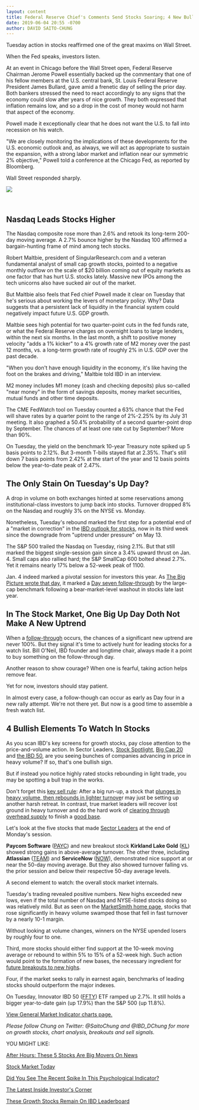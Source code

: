 ```yaml
---
layout: content
title: Federal Reserve Chief's Comments Send Stocks Soaring; 4 New Bullish Signs To Watch
date: 2019-06-04 20:55 -0700
author: DAVID SAITO-CHUNG
---
```






Tuesday action in stocks reaffirmed one of the great maxims on Wall Street.




When the Fed speaks, investors listen.


At an event in Chicago before the Wall Street open, Federal Reserve Chairman Jerome Powell essentially backed up the commentary that one of his fellow members at the U.S. central bank, St. Louis Federal Reserve President James Bullard, gave amid a frenetic day of selling the prior day. Both bankers stressed the need to react accordingly to any signs that the economy could slow after years of nice growth. They both expressed that inflation remains low, and so a drop in the cost of money would not harm that aspect of the economy.


Powell made it exceptionally clear that he does not want the U.S. to fall into recession on his watch.


"We are closely monitoring the implications of these developments for the U.S. economic outlook and, as always, we will act as appropriate to sustain the expansion, with a strong labor market and inflation near our symmetric 2% objective," Powell told a conference at the Chicago Fed, as reported by Bloomberg.


Wall Street responded sharply.


![](https://www.investors.com/wp-content/uploads/2019/06/MP060419-232x300.jpg)


 


Nasdaq Leads Stocks Higher
--------------------------


The Nasdaq composite rose more than 2.6% and retook its long-term 200-day moving average. A 2.7% bounce higher by the Nasdaq 100 affirmed a bargain-hunting frame of mind among tech stocks.


Robert Maltbie, president of SingularResearch.com and a veteran fundamental analyst of small cap growth stocks, pointed to a negative monthly outflow on the scale of $20 billion coming out of equity markets as one factor that has hurt U.S. stocks lately. Massive new IPOs among the tech unicorns also have sucked air out of the market.


But Maltbie also feels that Fed chief Powell made it clear on Tuesday that he's serious about working the levers of monetary policy. Why? Data suggests that a persistent lack of liquidity in the financial system could negatively impact future U.S. GDP growth.


Maltbie sees high potential for two quarter-point cuts in the fed funds rate, or what the Federal Reserve charges on overnight loans to large lenders, within the next six months. In the last month, a shift to positive money velocity "adds a 1% kicker" to a 4% growth rate of M2 money over the past 12 months, vs. a long-term growth rate of roughly 2% in U.S. GDP over the past decade.


"When you don't have enough liquidity in the economy, it's like having the foot on the brakes and driving," Maltbie told IBD in an interview.


M2 money includes M1 money (cash and checking deposits) plus so-called "near money" in the form of savings deposits, money market securities, mutual funds and other time deposits.


The CME FedWatch tool on Tuesday counted a 63% chance that the Fed will shave rates by a quarter point to the range of 2%-2.25% by its July 31 meeting. It also graphed a 50.4% probability of a second quarter-point drop by September. The chances of at least one rate cut by September? More than 90%.


On Tuesday, the yield on the benchmark 10-year Treasury note spiked up 5 basis points to 2.12%. But 3-month T-bills stayed flat at 2.35%. That's still down 7 basis points from 2.42% at the start of the year and 12 basis points below the year-to-date peak of 2.47%.


The Only Stain On Tuesday's Up Day?
-----------------------------------


A drop in volume on both exchanges hinted at some reservations among institutional-class investors to jump back into stocks. Turnover dropped 8% on the Nasdaq and roughly 3% on the NYSE vs. Monday.


Nonetheless, Tuesday's rebound marked the first step for a potential end of a "market in correction" in the [IBD outlook for stocks](https://research.investors.com/markettrend.aspx), now in its third week since the downgrade from "uptrend under pressure" on May 13.


The S&P 500 trailed the Nasdaq on Tuesday, rising 2.1%. But that still marked the biggest single-session gain since a 3.4% upward thrust on Jan. 4. Small caps also rallied hard; the S&P SmallCap 600 bolted ahead 2.7%. Yet it remains nearly 17% below a 52-week peak of 1100.


Jan. 4 indeed marked a pivotal session for investors this year. As [The Big Picture wrote that day](https://www.investors.com/market-trend/the-big-picture/dow-stock-market-gains/), it marked a [Day seven follow-through](https://www.investors.com/how-to-invest/investors-corner/how-to-find-next-stock-market-bottom/) by the large-cap benchmark following a bear-market-level washout in stocks late last year.


In The Stock Market, One Big Up Day Doth Not Make A New Uptrend
---------------------------------------------------------------


When a [follow-through](https://www.investors.com/how-to-invest/investors-corner/not-every-market-follow-through-works-2-red-flags-to-watch-for/) occurs, the chances of a significant new uptrend are never 100%. But they signal it's time to actively hunt for leading stocks for a watch list. Bill O'Neil, IBD founder and longtime chair, always made it a point to buy something on the follow-through day.


Another reason to show courage? When one is fearful, taking action helps remove fear.


Yet for now, investors should stay patient.


In almost every case, a follow-though can occur as early as Day four in a new rally attempt. We're not there yet. But now is a good time to assemble a fresh watch list.


4 Bullish Elements To Watch In Stocks
-------------------------------------


As you scan IBD's key screens for growth stocks, pay close attention to the price-and-volume action. In Sector Leaders, [Stock Spotlight](https://research.investors.com/stock-lists/stock-spotlight/), [Big Cap 20](https://research.investors.com/stock-lists/big-cap-20/) and [the IBD 50](https://research.investors.com/stock-lists/ibd-50/), are you seeing bunches of companies advancing in price in heavy volume? If so, that's one bullish sign.


But if instead you notice highly rated stocks rebounding in light trade, you may be spotting a bull trap in the works.


Don't forget this [key sell rule](https://www.investors.com/how-to-invest/investors-corner/how-to-invest-stocks-low-volume-sell/): After a big run-up, a stock that [plunges in heavy volume, then rebounds in lighter turnove](https://www.investors.com/how-to-invest/investors-corner/how-to-invest-stocks-low-volume-sell/)r may just be setting up another harsh retreat. In contrast, true market leaders will recover lost ground in heavy turnover and do the hard work of [clearing through overhead supply](https://www.investors.com/how-to-invest/investors-corner/stock-chart-reading-overhead-supply/) to finish a [good base](https://www.investors.com/how-to-invest/investors-corner/how-to-trade-stocks-base-stock-charts/).



Let's look at the five stocks that made [Sector Leaders](https://research.investors.com/stock-lists/sector-leaders) at the end of Monday's session.


**Paycom Software** ([PAYC](https://research.investors.com/quote.aspx?symbol=PAYC)) and new breakout stock **Kirkland Lake Gold** ([KL](https://research.investors.com/quote.aspx?symbol=KL)) showed strong gains in above-average turnover. The other three, including **Atlassian** ([TEAM](https://research.investors.com/quote.aspx?symbol=TEAM)) and **ServiceNow** ([NOW](https://research.investors.com/quote.aspx?symbol=NOW)), demonstrated nice support at or near the 50-day moving average. But they also showed turnover falling vs. the prior session and below their respective 50-day average levels.


A second element to watch: the overall stock market internals.


Tuesday's trading revealed positive numbers. New highs exceeded new lows, even if the total number of Nasdaq and NYSE-listed stocks doing so was relatively mild. But as seen on the [MarketSmith home page](https://marketsmith.investors.com/?src=A012BF), stocks that rose significantly in heavy volume swamped those that fell in fast turnover by a nearly 10-1 margin.


Without looking at volume changes, winners on the NYSE upended losers by roughly four to one.


Third, more stocks should either find support at the 10-week moving average or rebound to within 5% to 15% of a 52-week high. Such action would point to the formation of new bases, the necessary ingredient for [future breakouts to new highs](https://www.investors.com/how-to-invest/investors-corner/what-is-stock-breakout/).



Four, if the market seeks to rally in earnest again, benchmarks of leading stocks should outperform the major indexes.


On Tuesday, Innovator IBD 50 ([FFTY](https://research.investors.com/quote.aspx?symbol=FFTY)) ETF ramped up 2.7%. It still holds a bigger year-to-date gain (up 17.9%) than the S&P 500 (up 11.8%).


[View General Market Indicator charts page.](https://www.investors.com/wp-content/uploads/2019/06/IBD0406152509GMI2.pdf)


*Please follow Chung on Twitter: @SaitoChung and @IBD\_DChung for more on growth stocks, chart analysis, breakouts and sell signals.*


YOU MIGHT LIKE:


[After Hours: These 5 Stocks Are Big Movers On News](https://www.investors.com/market-trend/stock-market-today/dow-jones-futures-stock-market-rally-salesforce-stock-pivotal-stock-rewalk-robotics-fda-ok/)


[Stock Market Today](https://www.investors.com/market-trend/stock-market-today/stock-market-today-market-trends-best-stocks-buy-watch/)


[Did You See The Recent Spike In This Psychological Indicator?](https://research.investors.com/psychological-market-indicators/chart?type=putcall)


[The Latest Inside Investor's Corner](https://www.investors.com/category/how-to-invest/investors-corner/)


[These Growth Stocks Remain On IBD Leaderboard](https://www.investors.com/product/leaderboard/?artProdLink=Leaderboard)




